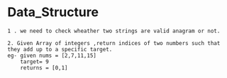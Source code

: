 # Data_Structure

    1 . we need to check wheather two strings are valid anagram or not.

    2. Given Array of integers ,return indices of two numbers such that they add up to a specific target.
    eg- given nums = [2,7,11,15]
        target= 9
        returns = [0,1]
